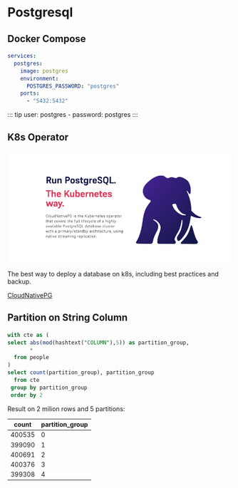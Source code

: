 # Postgresql

## Docker Compose
    
```yaml
services:
  postgres:
    image: postgres
    environment:
      POSTGRES_PASSWORD: "postgres"
    ports:
      - "5432:5432"
```

::: tip
user: postgres - password: postgres
:::

## K8s Operator

![CloudNativePG](./logo.png)

The best way to deploy a database on k8s, including best practices and backup.

[CloudNativePG](https://cloudnative-pg.io/)

## Partition on String Column

```sql
with cte as (
select abs(mod(hashtext("COLUMN"),5)) as partition_group,
	   *
  from people
)
select count(partition_group), partition_group 
  from cte 
 group by partition_group
 order by 2
```

Result on 2 milion rows and 5 partitions:

|count|partition_group|
|-----|---|
|400535|0|
|399090|1|
|400691|2|
|400376|3|
|399308|4|
